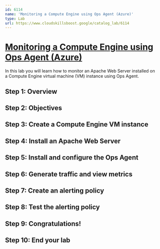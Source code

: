 ```yaml
---
id: 6114
name: 'Monitoring a Compute Engine using Ops Agent (Azure)'
type: Lab
url: https://www.cloudskillsboost.google/catalog_lab/6114
---
```


# [Monitoring a Compute Engine using Ops Agent (Azure)](https://www.cloudskillsboost.google/catalog_lab/6114)

In this lab you will learn how to monitor an Apache Web Server installed on a Compute Engine virtual machine (VM) instance using Ops Agent.

## Step 1: Overview

## Step 2: Objectives

## Step 3: Create a Compute Engine VM instance

## Step 4: Install an Apache Web Server

## Step 5: Install and configure the Ops Agent

## Step 6: Generate traffic and view metrics

## Step 7: Create an alerting policy

## Step 8: Test the alerting policy

## Step 9: Congratulations!

## Step 10: End your lab
